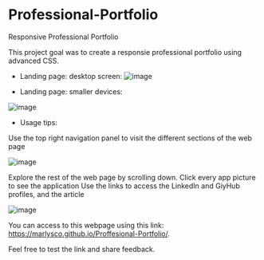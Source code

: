 # Professional-Portfolio
Responsive Professional Portfolio

This project goal was to create a responsie professional portfolio using advanced CSS.

- Landing page: desktop screen:
![image](https://user-images.githubusercontent.com/44534982/111096007-fd461200-8514-11eb-9683-ed5cfe6d1970.png)

- Landing page: smaller devices:

![image](https://user-images.githubusercontent.com/44534982/111096697-7eea6f80-8516-11eb-8491-83d69999cf3e.png)

- Usage tips:

Use the top right navigation panel to visit the different sections of the web page

![image](https://user-images.githubusercontent.com/44534982/111096229-67f74d80-8515-11eb-9c2e-65d1ee170750.png)

Explore the rest of the web page by scrolling down.
Click every app picture to see the application
Use the links to access the LinkedIn and GiyHub profiles, and the article

![image](https://user-images.githubusercontent.com/44534982/111096858-dab4f880-8516-11eb-892c-fdfa69db6876.png)

You can access to this webpage using this link: https://marlysco.github.io/Proffesional-Portfolio/.

Feel free to test the link and share feedback.
